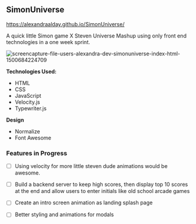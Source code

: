 ## SimonUniverse
https://alexandraalday.github.io/SimonUniverse/

A quick little Simon game X Steven Universe Mashup using only front end technologies in a one week sprint. 

![screencapture-file-users-alexandra-dev-simonuniverse-index-html-1500684224709](https://user-images.githubusercontent.com/17508245/28486892-3b4545f6-6e3c-11e7-8659-482f92f0d86e.png)

**Technologies Used:** 
* HTML
* CSS 
* JavaScript
* Velocity.js
* Typewriter.js

**Design**
* Normalize
* Font Awesome


### Features in Progress
 - [ ] Using velocity for more little steven dude animations would be awesome. 
 - [ ] Build a backend server to keep high scores, then display top 10 scores at the end and allow users to enter initials like old school arcade games
 - [ ] Create an intro screen animation as landing splash page
 - [ ] Better styling and animations for modals

